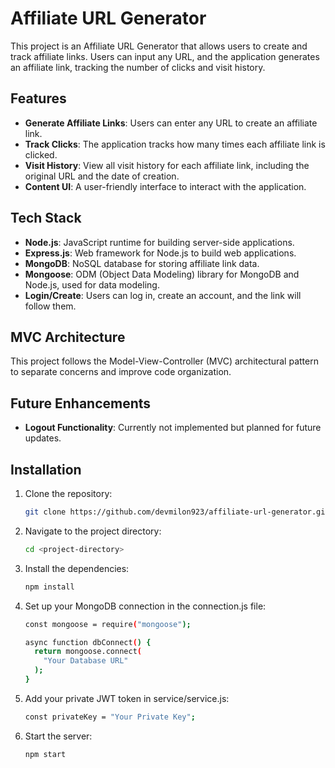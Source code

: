 # Affiliate URL Generator

This project is an Affiliate URL Generator that allows users to create and track affiliate links. Users can input any URL, and the application generates an affiliate link, tracking the number of clicks and visit history.

## Features

- **Generate Affiliate Links**: Users can enter any URL to create an affiliate link.
- **Track Clicks**: The application tracks how many times each affiliate link is clicked.
- **Visit History**: View all visit history for each affiliate link, including the original URL and the date of creation.
- **Content UI**: A user-friendly interface to interact with the application.

## Tech Stack

- **Node.js**: JavaScript runtime for building server-side applications.
- **Express.js**: Web framework for Node.js to build web applications.
- **MongoDB**: NoSQL database for storing affiliate link data.
- **Mongoose**: ODM (Object Data Modeling) library for MongoDB and Node.js, used for data modeling.
- **Login/Create**: Users can log in, create an account, and the link will follow them.

## MVC Architecture

This project follows the Model-View-Controller (MVC) architectural pattern to separate concerns and improve code organization.

## Future Enhancements

- **Logout Functionality**: Currently not implemented but planned for future updates.

## Installation


1. Clone the repository:
   
   ```bash
   git clone https://github.com/devmilon923/affiliate-url-generator.git

2. Navigate to the project directory:
   
   ```bash
   cd <project-directory>

3. Install the dependencies:
   
   ```bash
   npm install

4. Set up your MongoDB connection in the connection.js file:
   
   ```bash
   const mongoose = require("mongoose");

   async function dbConnect() {
     return mongoose.connect(
       "Your Database URL"
     );
   }
5. Add your private JWT token in service/service.js:
   
   ```bash
   const privateKey = "Your Private Key";

6. Start the server:
   
   ```bash
   npm start
